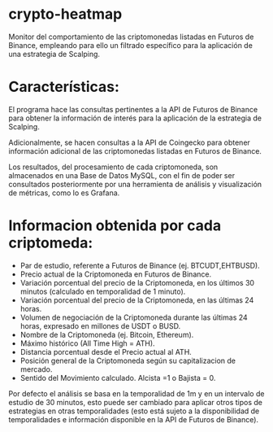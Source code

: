 # crypto-heatmap
Monitor del comportamiento de las criptomonedas listadas en Futuros de Binance, empleando para ello un filtrado específico para la aplicación de una estrategia de Scalping.

# Características:
El programa hace las consultas pertinentes a la API de Futuros de Binance para obtener la información de interés para la aplicación de la estrategia de Scalping.

Adicionalmente, se hacen consultas a la API de Coingecko para obtener información adicional de las criptomonedas listadas en Futuros de Binance.

Los resultados, del procesamiento de cada criptomoneda, son almacenados en una Base de Datos MySQL, con el fin de poder ser consultados posteriormente por una herramienta de análisis y visualización de métricas, como lo es Grafana.

# Informacion obtenida por cada criptomeda:
* Par de estudio, referente a Futuros de Binance (ej. BTCUDT,EHTBUSD).
* Precio actual de la Criptomoneda en Futuros de Binance.
* Variación porcentual del precio de la Criptomoneda, en los últimos 30 minutos (calculado en temporalidad de 1 minuto).
* Variación porcentual del precio de la Criptomoneda, en las últimas 24 horas.
* Volumen de negociación de la Criptomoneda durante las últimas 24 horas, expresado en millones de USDT o BUSD.
* Nombre de la Criptomoneda (ej. Bitcoin, Ethereum).
* Máximo histórico (All Time High = ATH).
* Distancia porcentual desde el Precio actual al ATH.
* Posición general de la Criptomoneda según su capitalizacion de mercado.
* Sentido del Movimiento calculado. Alcista =1 o Bajista = 0.

Por defecto el análisis se basa en la temporalidad de 1m y en un intervalo de estudio de 30 minutos, esto puede ser cambiado para aplicar otros tipos de estrategias en otras temporalidades (esto está sujeto a la disponibilidad de temporalidades e información disponible en la API de Futuros de Binance).